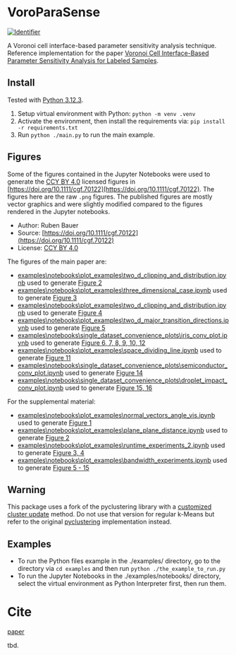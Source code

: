 # VoroParaSense 
[![Identifier](https://img.shields.io/badge/doi-10.18419%2Fdarus--4930-d45815.svg)](https://doi.org/10.18419/darus-4930)

A Voronoi cell interface-based parameter sensitivity analysis technique.
Reference implementation for the paper [Voronoi Cell Interface-Based Parameter Sensitivity Analysis for Labeled Samples](https://doi.org/10.1111/cgf.70122).

## Install
Tested with [Python 3.12.3](https://www.python.org/downloads/release/python-3123/).

1. Setup virtual environment with Python: `python -m venv .venv`
2. Activate the environment, then install the requirements via: `pip install -r requirements.txt`
3. Run `python ./main.py` to run the main example.

## Figures
Some of the figures contained in the Jupyter Notebooks were used to generate the [CCY BY 4.0](https://creativecommons.org/licenses/by/4.0/) licensed figures in [https://doi.org/10.1111/cgf.70122](https://doi.org/10.1111/cgf.70122).
The figures here are the raw `.png` figures. 
The published figures are mostly vector graphics and were slightly modified compared to the figures rendered in the Jupyter notebooks. 

- Author: Ruben Bauer
- Source: [https://doi.org/10.1111/cgf.70122](https://doi.org/10.1111/cgf.70122)
- License: [CCY BY 4.0](https://creativecommons.org/licenses/by/4.0/)
  
The figures of the main paper are:
- [examples\notebooks\plot_examples\two_d_clipping_and_distribution.ipynb](examples\notebooks\plot_examples\two_d_clipping_and_distribution.ipynb) used to generate [Figure 2](https://doi.org/10.1111/cgf.70122)
- [examples\notebooks\plot_examples\three_dimensional_case.ipynb](examples\notebooks\plot_examples\three_dimensional_case.ipynb) used to generate [Figure 3](https://doi.org/10.1111/cgf.70122)
- [examples\notebooks\plot_examples\two_d_clipping_and_distribution.ipynb](examples\notebooks\plot_examples\two_d_clipping_and_distribution.ipynb) used to generate [Figure 4](https://doi.org/10.1111/cgf.70122)
- [examples\notebooks\plot_examples\two_d_major_transition_directions.ipynb](examples\notebooks\plot_examples\two_d_major_transition_directions.ipynb) used to generate [Figure 5](https://doi.org/10.1111/cgf.70122)
- [examples\notebooks\single_dataset_convenience_plots\iris_conv_plot.ipynb](examples\notebooks\plot_examples\two_d_major_transition_directions.ipynb) used to generate [Figure 6, 7, 8, 9, 10, 12](https://doi.org/10.1111/cgf.70122)
- [examples\notebooks\plot_examples\space_dividing_line.ipynb](examples\notebooks\plot_examples\two_d_major_transition_directions.ipynb) used to generate [Figure 11](https://doi.org/10.1111/cgf.70122)
- [examples\notebooks\single_dataset_convenience_plots\semiconductor_conv_plot.ipynb](examples\notebooks\single_dataset_convenience_plots\semiconductor_conv_plot.ipynb) used to generate [Figure 14](https://doi.org/10.1111/cgf.70122)
- [examples\notebooks\single_dataset_convenience_plots\droplet_impact_conv_plot.ipynb](examples\notebooks\single_dataset_convenience_plots\droplet_impact_conv_plot.ipynb) used to generate [Figure 15, 16](https://doi.org/10.1111/cgf.70122)

For the supplemental material:
- [examples\notebooks\plot_examples\normal_vectors_angle_vis.ipynb](examples\notebooks\plot_examples\normal_vectors_angle_vis.ipynb) used to generate [Figure 1](https://doi.org/10.1111/cgf.70122)
- [examples\notebooks\plot_examples\plane_plane_distance.ipynb](examples\notebooks\plot_examples\plane_plane_distance.ipynb) used to generate [Figure 2](https://doi.org/10.1111/cgf.70122)
- [examples\notebooks\plot_examples\runtime_experiments_2.ipynb](examples\notebooks\plot_examples\runtime_experiments_2.ipynb) used to generate [Figure 3, 4](https://doi.org/10.1111/cgf.70122)
- [examples\notebooks\plot_examples\bandwidth_experiments.ipynb](examples\notebooks\plot_examples\bandwidth_experiments.ipynb) used to generate [Figure 5 - 15](https://doi.org/10.1111/cgf.70122)

## Warning
This package uses a fork of the pyclustering library with a [customized cluster update](https://github.com/rbnbr/pyclustering/releases/tag/0.10.1.2-custom-cluster-update) method.
Do not use that version for regular k-Means but refer to the original [pyclustering](https://github.com/annoviko/pyclustering) implementation instead. 

## Examples
- To run the Python files example in the ./examples/ directory, go to the directory via `cd examples` and then run `python ./the_example_to_run.py`
- To run the Jupyter Notebooks in the ./examples/notebooks/ directory, select the virtual environment as Python Interpreter first, then run them.

# Cite
[paper](https://doi.org/10.1111/cgf.70122)

tbd.
